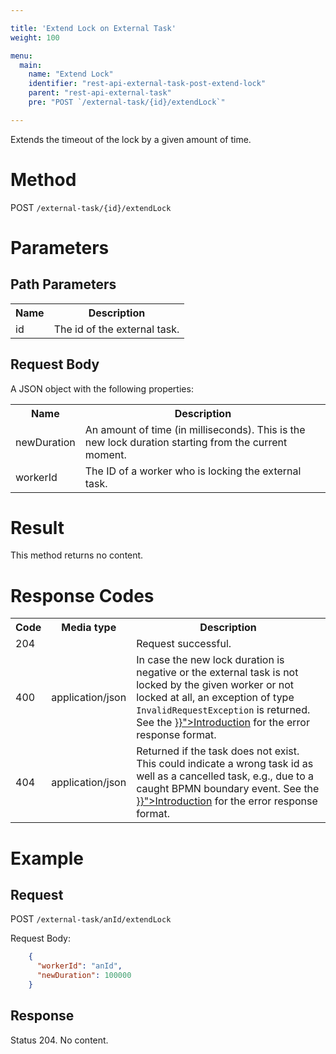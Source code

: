```yaml
---

title: 'Extend Lock on External Task'
weight: 100

menu:
  main:
    name: "Extend Lock"
    identifier: "rest-api-external-task-post-extend-lock"
    parent: "rest-api-external-task"
    pre: "POST `/external-task/{id}/extendLock`"

---
```


Extends the timeout of the lock by a given amount of time.

# Method

POST `/external-task/{id}/extendLock`


# Parameters

## Path Parameters

<table class="table table-striped">
  <tr>
    <th>Name</th>
    <th>Description</th>
  </tr>
  <tr>
    <td>id</td>
    <td>The id of the external task.</td>
  </tr>
</table>

## Request Body

A JSON object with the following properties:

<table class="table table-striped">
  <tr>
    <th>Name</th>
    <th>Description</th>
  </tr>
  <tr>
    <td>newDuration</td>
    <td>An amount of time (in milliseconds). This is the new lock duration 
        starting from the current moment.
    </td>
  </tr>
  <tr>
    <td>workerId</td>
    <td>The ID of a worker who is locking the external task.</td>
  </tr>
</table>


# Result

This method returns no content.


# Response Codes

<table class="table table-striped">
  <tr>
    <th>Code</th>
    <th>Media type</th>
    <th>Description</th>
  </tr>
  <tr>
    <td>204</td>
    <td></td>
    <td>Request successful.</td>
  </tr>
  <tr>
   <td>400</td>
   <td>application/json</td>
   <td>In case the new lock duration is negative or the external task is not locked by the given worker or not locked at all, an exception of type <code>InvalidRequestException</code> is returned. See the <a href="../../reference/rest/overview/_index.md#error-handling" >}}">Introduction</a> for the error response format.</td>
  </tr>
  <tr>
    <td>404</td>
    <td>application/json</td>
    <td>Returned if the task does not exist. This could indicate a wrong task id as well as a cancelled task, e.g., due to a caught BPMN boundary event. See the <a href="../../reference/rest/overview/_index.md#error-handling" >}}">Introduction</a> for the error response format.</td>
  </tr>
</table>

# Example

## Request

POST `/external-task/anId/extendLock`

Request Body:

```json
    {
      "workerId": "anId",
      "newDuration": 100000
    }
```

## Response

Status 204. No content.
